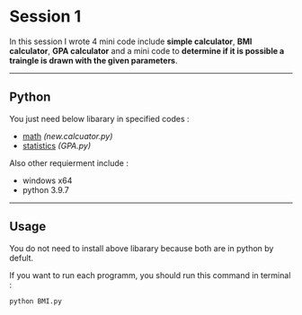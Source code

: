 # Session 1

In this session I wrote 4 mini code include **simple calculator**, **BMI calculator**, **GPA calculator** and a mini code to **determine if it is possible a traingle is drawn with the given parameters**.

---

## Python

You just need below libarary in specified codes :

- [math](https://docs.python.org/3/library/math.html) *(new.calcuator.py)* 
- [statistics](https://www.w3schools.com/python/module_statistics.asp) *(GPA.py)*


 Also other requierment include :
 
 - windows x64
 - python 3.9.7

---

## Usage

You do not need to install above libarary because both are in python by defult.

If you want to run each programm, you should run this command in terminal  :

```
python BMI.py
```
